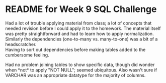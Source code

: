 # README for Week 9 SQL Challenge

<p> Had a lot of trouble applying material from class; a lot of concepts that needed revision before I could apply it to the homework. The material itself was pretty straightforward and had to learn how to apply normalization. Similarly the dependencies (one-to-many vs. many-to-one) was a bit of a headscratcher. <br> 
Having to sort out dependencies before making tables added to the cumbersome feeling. </p>

<p> Had no problem joining tables to show specific data, though did wonder when *not* to apply "NOT NULL"; seemed ubiquitous. Also wasn't sure if VARCHAR was an appropriate datatype for the majority of columns.</p>
